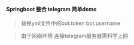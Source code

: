 #### Springboot 整合 telegram 简单demo

> 替换yml文件中的bot.token  bot.username  
 
> 由于网络环境 连接telegram服务器需科学上网

